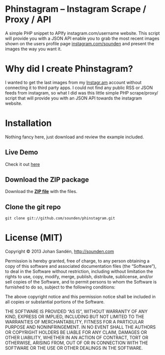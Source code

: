 # Phinstagram – Instagram Scrape / Proxy / API

A simple PHP snippet to APIfy instagram.com/username website. This script will provide you with a JSON API enable you to grab the most recent images shown on the users profile page [instagram.com/sounden](http://instagram.com/sounden) and present the images the way you want it.

# Why did I create Phinstagram?

I wanted to get the last images from my [Instagr.am](http://instagr.am) account without connecting it to third party apps. I could not find any public RSS or JSON feeds from instagram, so what I did was this little simple PHP scrape/proxy/ script that will provide you with an JSON API towards the instagram website.

# Installation

Nothing fancy here, just download and review the example included.	

## Live Demo

Check it out [here](https://www.labyrint.com/demo/phinstagram/)

## Download the ZIP package

Download the **[ZIP file](https://github.com/sounden/phinstagram/archive/master.zip)** with the files.

## Clone the git repo

	git clone git://github.com/sounden/phinstagram.git

# License (MIT)

Copyright © 2013 Johan Sandén, http://sounden.com

Permission is hereby granted, free of charge, to any person obtaining a copy of this software and associated documentation files (the “Software”), to deal in the Software without restriction, including without limitation the rights to use, copy, modify, merge, publish, distribute, sublicense, and/or sell copies of the Software, and to permit persons to whom the Software is furnished to do so, subject to the following conditions:

The above copyright notice and this permission notice shall be included in all copies or substantial portions of the Software.

THE SOFTWARE IS PROVIDED “AS IS”, WITHOUT WARRANTY OF ANY KIND, EXPRESS OR IMPLIED, INCLUDING BUT NOT LIMITED TO THE WARRANTIES OF MERCHANTABILITY, FITNESS FOR A PARTICULAR PURPOSE AND NONINFRINGEMENT. IN NO EVENT SHALL THE AUTHORS OR COPYRIGHT HOLDERS BE LIABLE FOR ANY CLAIM, DAMAGES OR OTHER LIABILITY, WHETHER IN AN ACTION OF CONTRACT, TORT OR OTHERWISE, ARISING FROM, OUT OF OR IN CONNECTION WITH THE SOFTWARE OR THE USE OR OTHER DEALINGS IN THE SOFTWARE.